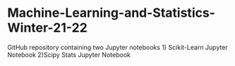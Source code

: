 # Machine-Learning-and-Statistics-Winter-21-22
GitHub repository containing two Jupyter notebooks 1) Scikit-Learn Jupyter Notebook 2)Scipy Stats Jupyter Notebook
